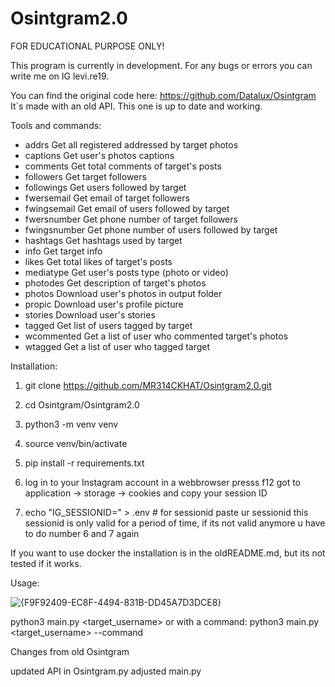 # Osintgram2.0
FOR EDUCATIONAL PURPOSE ONLY!

This program is currently in development. For any bugs or errors you can write me on IG levi.re19.

You can find the original code here: https://github.com/Datalux/Osintgram
It`s made with an old API. This one is up to date and working.

Tools and commands:

- addrs           Get all registered addressed by target photos
- captions        Get user's photos captions
- comments        Get total comments of target's posts
- followers       Get target followers
- followings      Get users followed by target
- fwersemail      Get email of target followers
- fwingsemail     Get email of users followed by target
- fwersnumber     Get phone number of target followers
- fwingsnumber    Get phone number of users followed by target
- hashtags        Get hashtags used by target
- info            Get target info
- likes           Get total likes of target's posts
- mediatype       Get user's posts type (photo or video)
- photodes        Get description of target's photos
- photos          Download user's photos in output folder
- propic          Download user's profile picture
- stories         Download user's stories  
- tagged          Get list of users tagged by target
- wcommented      Get a list of user who commented target's photos
- wtagged         Get a list of user who tagged target



Installation:

1. git clone https://github.com/MR314CKHAT/Osintgram2.0.git

2. cd Osintgram/Osintgram2.0

3. python3 -m venv venv

4. source venv/bin/activate

5. pip install -r requirements.txt

6. log in to your Instagram account in a webbrowser
presss f12 got to application -> storage -> cookies and copy your session ID

7. echo "IG_SESSIONID=<SESSIONID>" > .env # for sessionid paste ur sessionid
this sessionid is only valid for a period of time, if its not valid anymore u have to do number 6 and 7 again

If you want to use docker the installation is in the oldREADME.md, but its not tested if it works.

Usage:


![{F9F92409-EC8F-4494-831B-DD45A7D3DCE8}](https://github.com/user-attachments/assets/a384d985-7823-4fa6-8c1a-d3a971a37e45)



python3 main.py <target_username>
or with a command: python3 main.py <target_username> --command <command>



Changes from old Osintgram

updated API in Osintgram.py
adjusted main.py






